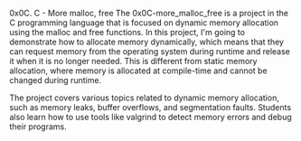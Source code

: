 0x0C. C - More malloc, free
The 0x0C-more_malloc_free is a project in the C programming language that is focused on dynamic memory allocation using the malloc and free functions. 
In this project, I'm going to demonstrate how to allocate memory dynamically, which means that they can request memory from the operating system during runtime and release it when it is no longer needed. This is different from static memory allocation, where memory is allocated at compile-time and cannot be changed during runtime.

The project covers various topics related to dynamic memory allocation, such as memory leaks, buffer overflows, and segmentation faults. Students also learn how to use tools like valgrind to detect memory errors and debug their programs.

